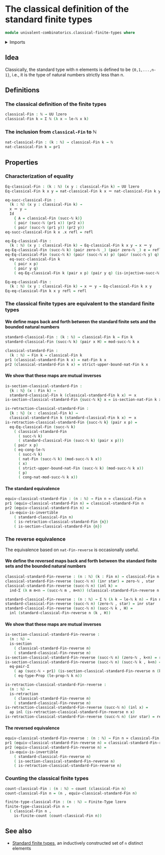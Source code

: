 # The classical definition of the standard finite types

```agda
module univalent-combinatorics.classical-finite-types where
```

<details><summary>Imports</summary>

```agda
open import elementary-number-theory.congruence-natural-numbers
open import elementary-number-theory.modular-arithmetic-standard-finite-types
open import elementary-number-theory.natural-numbers
open import elementary-number-theory.strict-inequality-natural-numbers

open import foundation.action-on-identifications-functions
open import foundation.coproduct-types
open import foundation.dependent-pair-types
open import foundation.equality-dependent-pair-types
open import foundation.equivalences
open import foundation.function-types
open import foundation.identity-types
open import foundation.propositions
open import foundation.retractions
open import foundation.sections
open import foundation.unit-type
open import foundation.universe-levels

open import univalent-combinatorics.counting
open import univalent-combinatorics.finite-types
open import univalent-combinatorics.standard-finite-types
```

</details>

## Idea

Classically, the standard type with n elements is defined to be `{0,1,...,n-1}`,
i.e., it is the type of natural numbers strictly less than n.

## Definitions

### The classical definition of the finite types

```agda
classical-Fin : ℕ → UU lzero
classical-Fin k = Σ ℕ (λ x → le-ℕ x k)
```

### The inclusion from `classical-Fin` to ℕ

```agda
nat-classical-Fin : (k : ℕ) → classical-Fin k → ℕ
nat-classical-Fin k = pr1
```

## Properties

### Characterization of equality

```agda
Eq-classical-Fin : (k : ℕ) (x y : classical-Fin k) → UU lzero
Eq-classical-Fin k x y = nat-classical-Fin k x ＝ nat-classical-Fin k y

eq-succ-classical-Fin :
  (k : ℕ) (x y : classical-Fin k) →
  x ＝ y →
  Id
    { A = classical-Fin (succ-ℕ k)}
    ( pair (succ-ℕ (pr1 x)) (pr2 x))
    ( pair (succ-ℕ (pr1 y)) (pr2 y))
eq-succ-classical-Fin k x .x refl = refl

eq-Eq-classical-Fin :
  (k : ℕ) (x y : classical-Fin k) → Eq-classical-Fin k x y → x ＝ y
eq-Eq-classical-Fin (succ-ℕ k) (pair zero-ℕ _) (pair zero-ℕ _) e = refl
eq-Eq-classical-Fin (succ-ℕ k) (pair (succ-ℕ x) p) (pair (succ-ℕ y) q) e =
  eq-succ-classical-Fin k
    ( pair x p)
    ( pair y q)
    ( eq-Eq-classical-Fin k (pair x p) (pair y q) (is-injective-succ-ℕ e))

Eq-eq-classical-Fin :
  (k : ℕ) (x y : classical-Fin k) → x ＝ y → Eq-classical-Fin k x y
Eq-eq-classical-Fin k x y refl = refl
```

### The classical finite types are equivalent to the standard finite types

#### We define maps back and forth between the standard finite sets and the bounded natural numbers

```agda
standard-classical-Fin : (k : ℕ) → classical-Fin k → Fin k
standard-classical-Fin (succ-ℕ k) (pair x H) = mod-succ-ℕ k x

classical-standard-Fin :
  (k : ℕ) → Fin k → classical-Fin k
pr1 (classical-standard-Fin k x) = nat-Fin k x
pr2 (classical-standard-Fin k x) = strict-upper-bound-nat-Fin k x
```

#### We show that these maps are mutual inverses

```agda
is-section-classical-standard-Fin :
  {k : ℕ} (x : Fin k) →
  standard-classical-Fin k (classical-standard-Fin k x) ＝ x
is-section-classical-standard-Fin {succ-ℕ k} x = is-section-nat-Fin k x

is-retraction-classical-standard-Fin :
  {k : ℕ} (x : classical-Fin k) →
  classical-standard-Fin k (standard-classical-Fin k x) ＝ x
is-retraction-classical-standard-Fin {succ-ℕ k} (pair x p) =
  eq-Eq-classical-Fin (succ-ℕ k)
    ( classical-standard-Fin
      ( succ-ℕ k)
      ( standard-classical-Fin (succ-ℕ k) (pair x p)))
    ( pair x p)
    ( eq-cong-le-ℕ
      ( succ-ℕ k)
      ( nat-Fin (succ-ℕ k) (mod-succ-ℕ k x))
      ( x)
      ( strict-upper-bound-nat-Fin (succ-ℕ k) (mod-succ-ℕ k x))
      ( p)
      ( cong-nat-mod-succ-ℕ k x))
```

#### The standard equivalence

```agda
equiv-classical-standard-Fin : (n : ℕ) → Fin n ≃ classical-Fin n
pr1 (equiv-classical-standard-Fin n) = classical-standard-Fin n
pr2 (equiv-classical-standard-Fin n) =
  is-equiv-is-invertible
    ( standard-classical-Fin n)
    ( is-retraction-classical-standard-Fin {n})
    ( is-section-classical-standard-Fin {n})
```

### The reverse equivalence

The equivalence based on `nat-Fin-reverse` is occasionally useful.

#### We define the reversed maps back and forth between the standard finite sets and the bounded natural numbers

```agda
classical-standard-Fin-reverse : (n : ℕ) (k : Fin n) → classical-Fin n
classical-standard-Fin-reverse (succ-ℕ n) (inr star) = zero-ℕ , star
classical-standard-Fin-reverse (succ-ℕ n) (inl k) =
  ind-Σ (λ m m<n → (succ-ℕ m , m<n)) (classical-standard-Fin-reverse n k)

standard-classical-Fin-reverse : (n : ℕ) → Σ ℕ (λ k → le-ℕ k n) → Fin n
standard-classical-Fin-reverse (succ-ℕ n) (zero-ℕ , star) = inr star
standard-classical-Fin-reverse (succ-ℕ n) (succ-ℕ k , H) =
  inl (standard-classical-Fin-reverse n (k , H))
```

#### We show that these maps are mutual inverses

```agda
is-section-classical-standard-Fin-reverse :
  (n : ℕ) →
  is-section
    ( classical-standard-Fin-reverse n)
    ( standard-classical-Fin-reverse n)
is-section-classical-standard-Fin-reverse (succ-ℕ n) (zero-ℕ , k<n) = refl
is-section-classical-standard-Fin-reverse (succ-ℕ n) (succ-ℕ k , k<n) =
  eq-pair-Σ
    ( ap (succ-ℕ ∘ pr1) (is-section-classical-standard-Fin-reverse n (k , k<n)))
    ( eq-type-Prop (le-prop-ℕ k n))

is-retraction-classical-standard-Fin-reverse :
  (n : ℕ) →
  is-retraction
    ( classical-standard-Fin-reverse n)
    ( standard-classical-Fin-reverse n)
is-retraction-classical-standard-Fin-reverse (succ-ℕ n) (inl x) =
  ap inl (is-retraction-classical-standard-Fin-reverse n x)
is-retraction-classical-standard-Fin-reverse (succ-ℕ n) (inr star) = refl
```

#### The reversed equivalence

```agda
equiv-classical-standard-Fin-reverse : (n : ℕ) → Fin n ≃ classical-Fin n
pr1 (equiv-classical-standard-Fin-reverse n) = classical-standard-Fin-reverse n
pr2 (equiv-classical-standard-Fin-reverse n) =
  is-equiv-is-invertible
    ( standard-classical-Fin-reverse n)
    ( is-section-classical-standard-Fin-reverse n)
    ( is-retraction-classical-standard-Fin-reverse n)
```

### Counting the classical finite types

```agda
count-classical-Fin : (n : ℕ) → count (classical-Fin n)
count-classical-Fin n = (n , equiv-classical-standard-Fin n)

finite-type-classical-Fin : (n : ℕ) → Finite-Type lzero
finite-type-classical-Fin n =
  ( classical-Fin n ,
    is-finite-count (count-classical-Fin n))
```

## See also

- [Standard finite types](univalent-combinatorics.classical-finite-types.md), an
  inductively constructed set of `n` distinct elements
